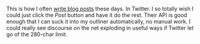 This is how I often <a href="http://scripting.com/images/2020/07/14/twitterAsPostEditor.png">write blog posts</a> these days. In Twitter. I so totally wish I could just click the <i>Post</i> button and have it do the rest. Their API is good enough that I can suck it into my outliner automatically, no manual work. I could really see discourse on the net exploding in useful ways if Twitter let go of the 280-char limit. 

